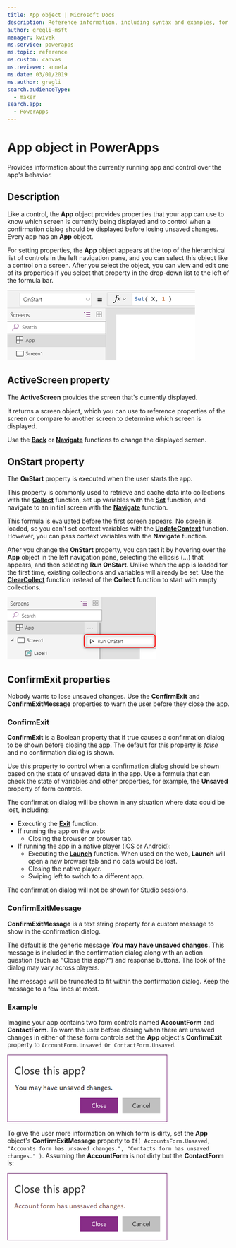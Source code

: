 ```yaml
---
title: App object | Microsoft Docs
description: Reference information, including syntax and examples, for the App object in PowerApps
author: gregli-msft
manager: kvivek
ms.service: powerapps
ms.topic: reference
ms.custom: canvas
ms.reviewer: anneta
ms.date: 03/01/2019
ms.author: gregli
search.audienceType: 
  - maker
search.app: 
  - PowerApps
---
```

# App object in PowerApps
Provides information about the currently running app and control over the app's behavior.

## Description
Like a control, the **App** object provides properties that your app can use to know which screen is currently being displayed and to control when a confirmation dialog should be displayed before losing unsaved changes.  Every app has an **App** object.  

For setting properties, the **App** object appears at the top of the hierarchical list of controls in the left navigation pane, and you can select this object like a control on a screen. After you select the object, you can view and edit one of its properties if you select that property in the drop-down list to the left of the formula bar.  

![](media/object-app/appobject.png)

## ActiveScreen property
The **ActiveScreen** provides the screen that's currently displayed. 

It returns a screen object, which you can use to reference properties of the screen or compare to another screen to determine which screen is displayed.  

Use the **[Back](function-navigate.md)** or **[Navigate](function-navigate.md)** functions to change the displayed screen.

## OnStart property
The **OnStart** property is executed when the user starts the app. 

This property is commonly used to retrieve and cache data into collections with the **[Collect](function-clear-collect-clearcollect.md)** function, set up variables with the **[Set](function-set.md)** function, and navigate to an initial screen with the **[Navigate](function-navigate.md)** function. 

This formula is evaluated before the first screen appears. No screen is loaded, so you can't set context variables with the **[UpdateContext](function-updatecontext.md)** function. However, you can pass context variables with the **Navigate** function.

After you change the **OnStart** property, you can test it by hovering over the **App** object in the left navigation pane, selecting the ellipsis (...) that appears, and then selecting **Run OnStart**. Unlike when the app is loaded for the first time, existing collections and variables will already be set. Use the **[ClearCollect](function-clear-collect-clearcollect.md)** function instead of the **Collect** function to start with empty collections.

 ![App item context menu with Run OnStart](media/object-app/appobject-runonstart.png)

## ConfirmExit properties

Nobody wants to lose unsaved changes.  Use the **ConfirmExit** and **ConfirmExitMessage** properties to warn the user before they close the app.

### ConfirmExit

**ConfirmExit** is a Boolean property that if true causes a confirmation dialog to be shown before closing the app.  The default for this property is *false* and no confirmation dialog is shown.

Use this property to control when a confirmation dialog should be shown based on the state of unsaved data in the app.  Use a formula that can check the state of variables and other properties, for example, the **Unsaved** property of form controls.

The confirmation dialog will be shown in any situation where data could be lost, including:
- Executing the [**Exit**](function-exit.md) function.
- If running the app on the web:
    - Closing the browser or browser tab.
- If running the app in a native player (iOS or Android):
    - Executing the [**Launch**](function-param.md) function.  When used on the web, **Launch** will open a new browser tab and no data would be lost.
    - Closing the native player.
    - Swiping left to switch to a different app.

The confirmation dialog will not be shown for Studio sessions.

### ConfirmExitMessage

**ConfirmExitMessage** is a text string property for a custom message to show in the confirmation dialog.  

The default is the generic message **You may have unsaved changes.**  This message is included in the confirmation dialog along with an action question (such as "Close this app?") and response buttons.  The look of the dialog may vary across players.

The message will be truncated to fit within the confirmation dialog.  Keep the message to a few lines at most. 

### Example

Imagine your app contains two form controls named **AccountForm** and **ContactForm**.  To warn the user before closing when there are unsaved changes in either of these form controls set the **App** object's **ConfirmExit** property to `AccountForm.Unsaved Or ContactForm.Unsaved`.

![](media/object-app/confirm-native.png)

To give the user more information on which form is dirty, set the **App** object's **ConfirmExitMessage** property to `If( AccountsForm.Unsaved, "Accounts form has unsaved changes.", "Contacts form has unsaved changes." )`.  Assuming the **AccountForm** is not dirty but the **ContactForm** is:

![](media/object-app/confirm-native-custom.png) 



